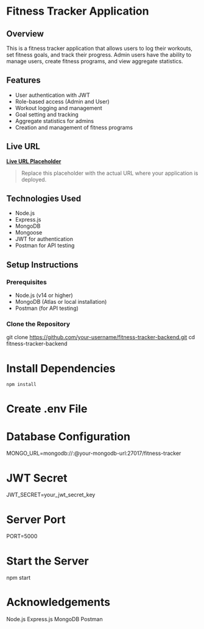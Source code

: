 # Fitness Tracker Application

## Overview

This is a fitness tracker application that allows users to log their workouts, set fitness goals, and track their progress. Admin users have the ability to manage users, create fitness programs, and view aggregate statistics.

## Features

- User authentication with JWT
- Role-based access (Admin and User)
- Workout logging and management
- Goal setting and tracking
- Aggregate statistics for admins
- Creation and management of fitness programs

## Live URL

**[Live URL Placeholder](http://your-live-url.com)**

> Replace this placeholder with the actual URL where your application is deployed.

## Technologies Used

- Node.js
- Express.js
- MongoDB
- Mongoose
- JWT for authentication
- Postman for API testing

## Setup Instructions

### Prerequisites

- Node.js (v14 or higher)
- MongoDB (Atlas or local installation)
- Postman (for API testing)

### Clone the Repository


git clone https://github.com/your-username/fitness-tracker-backend.git
cd fitness-tracker-backend

# Install Dependencies
    npm install

# Create .env File
# Database Configuration
MONGO_URL=mongodb://<username>:<password>@your-mongodb-url:27017/fitness-tracker

# JWT Secret
JWT_SECRET=your_jwt_secret_key

# Server Port
PORT=5000

# Start the Server
npm start

# Acknowledgements
Node.js
Express.js
MongoDB
Postman